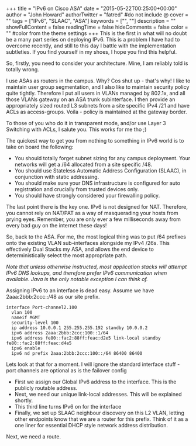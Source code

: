 +++
title = "IPv6 on Cisco ASA"
date = "2015-05-22T00:25:00+00:00"
author = "John Howard"
authorTwitter = "fatred" #do not include @
cover = ""
tags = ["IPv6", "SLAAC", "ASA"]
keywords = ["", ""]
description = ""
showFullContent = false
readingTime = false
hideComments = false
color = "" #color from the theme settings
+++
This is the first in what will no doubt be a many part series on deploying IPv6.  This is a problem I have had to overcome recently, and still to this day I battle with the implementation subtleties.  If you find yourself in my shoes, I hope you find this helpful.

So, firstly, you need to consider your architecture. Mine, I am reliably told is totally wrong.

I use ASAs as routers in the campus.  Why? Cos shut up - that's why!  I like to maintain user group segmentation, and I also like to maintain security policy quite tightly.  Therefore I put all users in VLANs managed by 802.1x, and all those VLANs gateway on an ASA trunk subinterface.  I then provide an appropriately sized routed L3 subnets from a site specific IPv4 /21 and have ACLs as access-groups.  Voila - policy is maintained at the gateway border.

To those of you who do it in transparent mode, and/or use Layer 3 Switching with ACLs, I salute you.  This works for me tho ;)


The quickest way to get you from nothing to something in IPv6 world is to take on board the following:

* You should totally forget subnet sizing for any campus deployment. Your networks will get a /64 allocated from a site specific /48.
* You should use Stateless Automatic Address Configuration (SLAAC), in conjunction with static addressing.
* You should make sure your DNS infrastructure is configured for auto registration and crucially from trusted devices only.
* You should have strongly considered your firewalling policy.

The last point there is the key one.  IPv6 is not designed for NAT.  Therefore, you cannot rely on NAT/PAT as a way of masquerading your hosts from prying eyes.  Remember, you are only ever a few milliseconds away from every bad guy on the internet these days!

So, back to the ASA.  For me, the most logical thing was to put /64 prefixes onto the existing VLAN sub-interfaces alongside my IPv4 /26s.  This effectively Dual Stacks my ASA, and allows the end device to deterministically select the most appropriate path.

_Note that unless otherwise instructed, most application stacks will attempt IPv6 DNS lookups, and therefore prefer IPv6 communication when available. Java is the only notable exception I can think of._

Assigning IPv6 to an interface is dead easy.  Assume we have 2aaa:2bbb:2ccc::/48 as our site prefix.

```
interface Port-channel2.100
  vlan 100
  nameif MGMT
  security-level 100
  ip address 10.0.0.1 255.255.255.192 standby 10.0.0.2
  ipv6 address 2aaa:2bbb:2ccc:100::1/64
  ipv6 address fe80::fac2:88ff:feac:d2e5 link-local standby fe80::fac2:88ff:feac:d4e5
  ipv6 enable
  ipv6 nd prefix 2aaa:2bbb:2ccc:100::/64 86400 86400
```
Lets look at that for a moment.  I will ignore the standard interface stuff - port channels are optional as is the failover config

* First we assign our Global IPv6 address to the interface.  This is the publicly routable address.
* Next, we need our unique link-local addresses.  This will be explained shortly.
* This third line turns IPv6 on for the interface
* Finally, we set up SLAAC neighbour discovery on this L2 VLAN, letting other endpoints know that we are a router for this prefix.  Think of it as a one liner for essential DHCP style network address distribution.

Next, we need a route.


